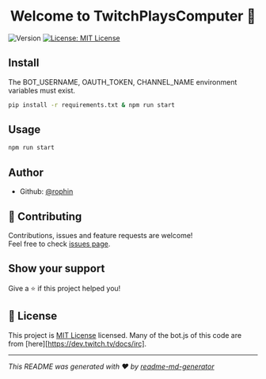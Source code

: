 <h1 align="center">Welcome to TwitchPlaysComputer 👋</h1>
<p>
  <img alt="Version" src="https://img.shields.io/badge/version-0.01-blue.svg?cacheSeconds=2592000" />
  <a href="https://github.com/rophin/TwitchPlaysComputer/blob/main/LICENSE" target="_blank">
    <img alt="License: MIT License" src="https://img.shields.io/badge/License-MIT License-yellow.svg" />
  </a>
</p>

## Install
The BOT_USERNAME, OAUTH_TOKEN, CHANNEL_NAME environment variables must exist.
```sh
pip install -r requirements.txt & npm run start
```

## Usage

```sh
npm run start
```

## Author

* Github: [@rophin](https://github.com/rophin)

## 🤝 Contributing

Contributions, issues and feature requests are welcome!<br />Feel free to check [issues page](https://github.com/rophin/TwitchPlaysComputer/issues). 

## Show your support

Give a ⭐️ if this project helped you!

## 📝 License

This project is [MIT License](https://github.com/rophin/TwitchPlaysComputer/blob/main/LICENSE) licensed.
Many of the bot.js of this code are from [here][https://dev.twitch.tv/docs/irc].

***
_This README was generated with ❤️ by [readme-md-generator](https://github.com/kefranabg/readme-md-generator)_